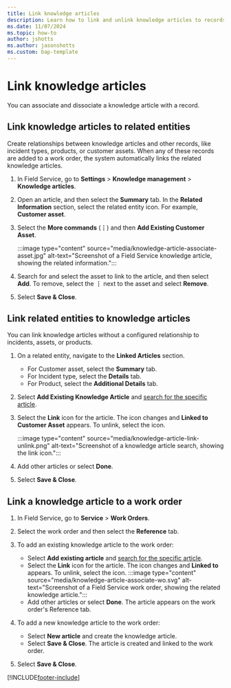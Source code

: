 ```yaml
---
title: Link knowledge articles
description: Learn how to link and unlink knowledge articles to records in Dynamics 365 Field Service.
ms.date: 11/07/2024
ms.topic: how-to
author: jshotts
ms.author: jasonshotts
ms.custom: bap-template
---
```


# Link knowledge articles

You can associate and dissociate a knowledge article with a record.

## Link knowledge articles to related entities

Create relationships between knowledge articles and other records, like incident types, products, or customer assets. When any of these records are added to a work order, the system automatically links the related knowledge articles.

1. In Field Service, go to **Settings** > **Knowledge management** > **Knowledge articles**.

1. Open an article, and then select the **Summary** tab. In the **Related Information** section, select the related entity icon. For example, **Customer asset**.

1. Select the **More commands** (**&vellip;**) and then **Add Existing Customer Asset**.

   :::image type="content" source="media/knowledge-article-associate-asset.jpg" alt-text="Screenshot of a Field Service knowledge article, showing the related information.":::

1. Search for and select the asset to link to the article, and then select **Add**. To remove, select the **&vellip;** next to the asset and select **Remove**.

1. Select **Save & Close**.

## Link related entities to knowledge articles

You can link knowledge articles without a configured relationship to incidents, assets, or products.

1. On a related entity, navigate to the **Linked Articles** section.
   - For Customer asset, select the **Summary** tab.
   - For Incident type, select the **Details** tab.
   - For Product, select the **Additional Details** tab.
1. Select **Add Existing Knowledge Article** and [search for the specific article](field-service-km-search.md).
1. Select the **Link** icon for the article. The icon changes and **Linked to Customer Asset** appears. To unlink, select the icon.

   :::image type="content" source="media/knowledge-article-link-unlink.png" alt-text="Screenshot of a knowledge article search, showing the link icon.":::

1. Add other articles or select **Done**.

1. Select **Save & Close**.

## Link a knowledge article to a work order

1. In Field Service, go to **Service** > **Work Orders**.

1. Select the work order and then select the **Reference** tab.

1. To add an existing knowledge article to the work order:
   - Select **Add existing article** and [search for the specific article](field-service-km-search.md).
   - Select the **Link** icon for the article. The icon changes and **Linked to** appears. To unlink, select the icon.
     :::image type="content" source="media/knowledge-article-associate-wo.svg" alt-text="Screenshot of a Field Service work order, showing the related knowledge article.":::
   - Add other articles or select **Done**. The article appears on the work order's Reference tab.

1. To add a new knowledge article to the work order:
   - Select **New article** and create the knowledge article.
   - Select **Save & Close**. The article is created and linked to the work order.

1. Select **Save & Close**.

[!INCLUDE[footer-include](../includes/footer-banner.md)]
